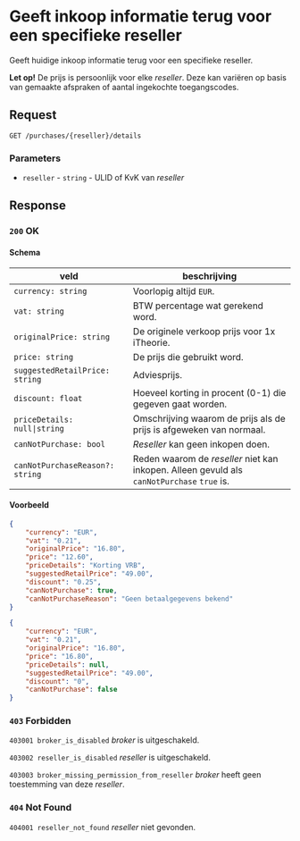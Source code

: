 # Geeft inkoop informatie terug voor een specifieke reseller
Geeft huidige inkoop informatie terug voor een specifieke reseller.

**Let op!** De prijs is persoonlijk voor elke <dfn>reseller</dfn>. Deze kan variëren op basis van gemaakte afspraken of aantal ingekochte toegangscodes.

## Request
```http
GET /purchases/{reseller}/details
```

### Parameters
* `reseller` - `string` - ULID of KvK van <dfn>reseller</dfn>

## Response

### `200` OK
#### Schema
| veld                            | beschrijving                                                                                        |
|---------------------------------|-----------------------------------------------------------------------------------------------------|
| `currency: string`              | Voorlopig altijd `EUR`.                                                                             |
| `vat: string`                   | BTW percentage wat gerekend word.                                                                   |
| `originalPrice: string`         | De originele verkoop prijs voor 1x iTheorie.                                                        |
| `price: string`                 | De prijs die gebruikt word.                                                                         |
| `suggestedRetailPrice: string`  | Adviesprijs.                                                                                        |
| `discount: float`               | Hoeveel korting in procent (0-1) die gegeven gaat worden.                                           | 
| `priceDetails: null\|string`    | Omschrijving waarom de prijs als de prijs is afgeweken van normaal.     |
| `canNotPurchase: bool`          | <dfn>Reseller</dfn> kan geen inkopen doen.                                                          |
| `canNotPurchaseReason?: string` | Reden waarom de <dfn>reseller</dfn> niet kan inkopen. Alleen gevuld als `canNotPurchase` `true` is. |

#### Voorbeeld
```json
{
    "currency": "EUR",
    "vat": "0.21",
    "originalPrice": "16.80",
    "price": "12.60",
    "priceDetails": "Korting VRB",
    "suggestedRetailPrice": "49.00",
    "discount": "0.25",
    "canNotPurchase": true,
    "canNotPurchaseReason": "Geen betaalgegevens bekend"
}
```
```json
{
    "currency": "EUR",
    "vat": "0.21",
    "originalPrice": "16.80",
    "price": "16.80",
    "priceDetails": null,
    "suggestedRetailPrice": "49.00",
    "discount": "0",
    "canNotPurchase": false
}
```

### `403` Forbidden
`403001 broker_is_disabled`
<dfn>broker</dfn> is uitgeschakeld.

`403002 reseller_is_disabled`
<dfn>reseller</dfn> is uitgeschakeld.

`403003 broker_missing_permission_from_reseller`
<dfn>broker</dfn> heeft geen toestemming van deze <dfn>reseller</dfn>.

### `404` Not Found
`404001 reseller_not_found`
<dfn>reseller</dfn> niet gevonden.
